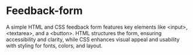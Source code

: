 # Feedback-form
A simple HTML and CSS feedback form features key elements like &lt;input>, &lt;textarea>, and a &lt;button>. HTML structures the form, ensuring accessibility and clarity, while CSS enhances visual appeal and usability with styling for fonts, colors, and layout. 
